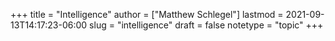+++
title = "Intelligence"
author = ["Matthew Schlegel"]
lastmod = 2021-09-13T14:17:23-06:00
slug = "intelligence"
draft = false
notetype = "topic"
+++
